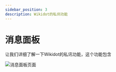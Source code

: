 ```yaml
---
sidebar_position: 3
description: Wikidot的私讯功能
---
```


# 消息面板
让我们详细了解一下Wikidot的私讯功能，这个功能包含

![消息面板页面](/img/basic/messages.png)